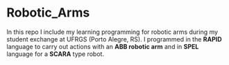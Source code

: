 # Robotic_Arms
In this repo I include my learning programming for robotic arms during my student exchange at UFRGS (Porto Alegre, RS).
I programmed in the **RAPID** language to carry out actions with an **ABB robotic arm** and in **SPEL** language for a **SCARA** type robot.

